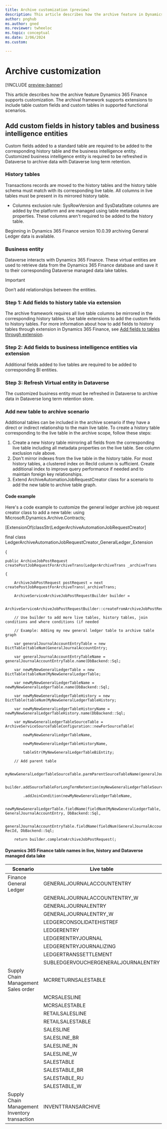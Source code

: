 ```yaml
---
title: Archive customization (preview)
description: This article describes how the archive feature in Dynamics 365 Finance supports table customizations. 
author: pnghub
ms.author: gned
ms.reviewer: twheeloc
ms.topic: conceptual
ms.date: 2/06/2024
ms.custom:

---
```

# Archive customization 

[!INCLUDE [preview-banner](../../../supply-chain/includes/preview-banner.md)]

This article describes how the archive feature Dynamics 365 Finance supports customization. The archival framework supports extensions to include table custom fields and custom tables in supported functional scenarios. 

## Add custom fields in history tables and business intelligence entities 

Custom fields added to a standard table are required to be added to the corresponding history table and the business intelligence entity. Customized business intelligence entity is required to be refreshed in Dataverse to archive data with Dataverse long term retention. 

### History tables 

Transactions records are moved to the history tables and the history table schema must match with its corresponding live table. All columns in live tables must be present in its mirrored history table. 

 - Columns exclusion rule: SysRowVersion and SysDataState columns are added by the platform and are managed using table metadata properties. These columns aren't required to be added to the history table. 

Beginning in Dynamics 365 Finance version 10.0.39 archiving General Ledger data is available. 

### Business entity 

Dataverse interacts with Dynamics 365 Finance. These virtual entities are used to retrieve data from the Dynamics 365 Finance database and save it to their corresponding Dataverse managed data lake tables.  

>[!Important]
> Don’t add relationships between the entities. 

### Step 1: Add fields to history table via extension 
The archive framework requires all live table columns be mirrored in the corresponding history tables. Use table extensions to add the custom fields to history tables. 
For more information about how to add fields to history tables through extension in Dynamics 365 Finance, see [Add fields to tables through extension](../../dev-itpro/extensibility/add-field-extension.md). 

### Step 2: Add fields to business intelligence entities via extension 
Additional fields added to live tables are required to be added to corresponding BI entities. 

### Step 3: Refresh Virtual entity in Dataverse 
The customized business entity must be refreshed in Dataverse to archive data in Dataverse long term retention store.  

### Add new table to archive scenario 

Additional tables can be included in the archive scenario if they have a direct or indirect relationship to the main live table. 
To create a history table corresponding to the live table in the archive scope, follow these steps:  
1. Create a new history table mirroring all fields from the corresponding live table including all metadata properties on the live table. See column exclusion rule above.
2. Don't mirror indexes from the live table in the history table. For most history tables, a clustered index on RecId column is sufficient. Create additional index to improve query performance if needed and to maintain foreign key relationships.
3. Extend ArchiveAutomationJobRequestCreator class for a scenario to add the new table to archive table graph.

#### Code example
Here's a code example to customize the general ledger archive job request creator class to add a new table:
using Microsoft.Dynamics.Archive.Contracts; 

  

[ExtensionOf(classStr(LedgerArchiveAutomationJobRequestCreator] 

final class LedgerArchiveAutomationJobRequestCreator_GeneralLedger_Extension 

{ 

    public ArchiveJobPostRequest createPostJobRequestForArchiveTrans(LedgerArchiveTrans _archiveTrans 

    { 

        ArchiveJobPostRequest postRequest = next createPostJobRequestForArchiveTrans(_archiveTrans; 

        ArchiveServiceArchiveJobPostRequestBuilder builder = 

            ArchiveServiceArchiveJobPostRequestBuilder::createFromArchiveJobPostRequest(postRequest; 

        // Use builder to add more live tables, history tables, join conditions and where conditions (if needed 

        // Example: Adding my new general ledger table to archive table graph 

        var generalJournalAccountEntryTable = new DictTable(tableNum(GeneralJournalAccountEntry; 

        var generalJournalAccountEntryTableName = generalJournalAccountEntryTable.name(DbBackend::Sql; 

        var newMyNewGeneralLedgerTable = new DictTable(tableNum(MyNewGeneralLedgerTable; 

        var newMyNewGeneralLedgerTableName = newMyNewGeneralLedgerTable.name(DbBackend::Sql; 

        var newMyNewGeneralLedgerTableHistory = new DictTable(tableNum(MyNewGeneralLedgerTableHistory; 

        var newMyNewGeneralLedgerTableHistoryName = newMyNewGeneralLedgerTableHistory.name(DbBackend::Sql; 

        var myNewGeneralLedgerTableSourceTable = ArchiveServiceSourceTableConfiguration::newForSourceTable( 

            newMyNewGeneralLedgerTableName, 

            newMyNewGeneralLedgerTableHistoryName, 

            tableStr(MyNewGeneralLedgerTableBiEntity; 

        // Add parent table 

        myNewGeneralLedgerTableSourceTable.parmParentSourceTableName(generalJournalAccountEntryTableName; 

        builder.addSourceTableForLongTermRetention(myNewGeneralLedgerTableSourceTable 

            .addJoinCondition(newMyNewGeneralLedgerTableName, 

            newMyNewGeneralLedgerTable.fieldName(fieldNum(MyNewGeneralLedgerTable, GeneralJournalAccountEntry, DbBackend::Sql, 

            generalJournalAccountEntryTable.fieldName(fieldNum(GeneralJournalAccountEntry, RecId, DbBackend::Sql; 

        return builder.completeArchiveJobPostRequest(; 


#### Dynamics 365 Finance table names in live, history and Dataverse managed data lake   

|Scenario|Live table     |  History table   |  Bi Entity     | Dataverse managed data lake table    |
|---|---|---|---|---|
|Finance General Ledger | GENERALJOURNALACCOUNTENTRY | GENERALJOURNALACCOUNTENTRYHISTORY | GeneraljournalaccountentryBiEntity|  mserp_GeneraljournalaccountentryBiEntity  |
|     |GENERALJOURNALACCOUNTENTRY_W  |GENERALJOURNALACCOUNTENTRYHISTORY_W  |GeneraljournalaccountentrywBiEntity |mserp_GeneraljournalaccountentrywBiEntity  |
|     |GENERALJOURNALENTRY  |GENERALJOURNALENTRYHISTORY  |cus  |mserp_GeneraljournalentryBiEntity  |
|     |GENERALJOURNALENTRY_W  |GENERALJOURNALENTRYHISTORY_W  |GeneraljournalentrywBiEntity  |mserp_GeneraljournalentrywBiEntity  |
|     |LEDGERCONSOLIDATEHISTREF  |LEDGERCONSOLIDATEHISTREFHISTORY  |LedgerconsolidatehistrefBiEntity  |mserp_LedgerconsolidatehistrefBiEntity  |
|     |LEDGERENTRY  | LEDGERENTRYHISTORY  |LedgerentryBiEntity  |mserp_LedgerentryBiEntity  |
|     |LEDGERENTRYJOURNAL  |LEDGERENTRYJOURNALHISTORY  |LedgerentryjournalBiEntity  |mserp_LedgerentryjournalBiEntity  |
|     |LEDGERENTRYJOURNALIZING  |LEDGERENTRYJOURNALIZINGHISTORY  |LedgerentryjournalizingBiEntity  |mserp_LedgerentryjournalizingBiEntity  |
|     |LEDGERTRANSSETTLEMENT  |LEDGERTRANSSETTLEMENTHISTORY  |LedgertranssettlementBiEntity  |mserp_LedgertranssettlementBiEntity  |
|     |SUBLEDGERVOUCHERGENERALJOURNALENTRY  |SUBLEDGERVOUCHERGENERALJOURNALENTRYHISTORY  |SubledgervouchergeneraljournalentryBiEntity  |mserp_SubledgervouchergeneraljournalentryBiEntity  |
|Supply Chain Management Sales order|MCRRETURNSALESTABLE  |MCRRETURNSALESTABLEHISTORY  |McrreturnsalestableBiEntity  |mserp_McrreturnsalestableBiEntity  |
|     |MCRSALESLINE  |MCRSALESLINEHISTORY  |McrsaleslineBiEntity  |mserp_McrsaleslineBiEntity  |
|     |MCRSALESTABLE |MCRSALESTABLEHISTORY |McrsalestableBiEntity |mserp_McrsalestableBiEntity  |
|     |RETAILSALESLINE |RETAILSALESLINEHISTORY  |RetailsaleslineBiEntity  |mserp_RetailsaleslineBiEntity  |
|     |RETAILSALESTABLE|  RETAILSALESTABLEHISTORY  |RetailsalestableBiEntity  |mserp_RetailsalestableBiEntity  |
|     |SALESLINE  |SALESLINEHISTORY  |SaleslineBiEntity  |mserp_SaleslineBiEntity  |
|     |SALESLINE_BR  |SALESLINEHISTORY_BR  |SaleslinebrBiEntity  |mserp_SaleslinebrBiEntity  |
|     | SALESLINE_IN  |SALESLINEHISTORY_IN  |SaleslineinBiEntity  |mserp_SaleslineinBiEntity  |
|     | SALESLINE_W  |SALESLINEHISTORY_W  |SaleslinewBiEntity  |mserp_SaleslinewBiEntity  |
|     | SALESTABLE  |SALESTABLEHISTORY  |SalestableBiEntity  | mserp_SalestableBiEntity  |
|     |SALESTABLE_BR  |SALESTABLEHISTORY_BR  |SalestablebrBiEntity  |mserp_SalestablebrBiEntity  |
|     |SALESTABLE_RU |SALESTABLEHISTORY_RU  |SalestableruBiEntity  |mserp_SalestableruBiEntity  |
|     |SALESTABLE_W  |SALESTABLEHISTORY_W  |SalestablewBiEntity  |mserp_SalestablewBiEntity  |
|Supply Chain Management Inventory transaction|INVENTTRANSARCHIVE  |INVENTTRANSARCHIVEHISTORY  |InventtransarchiveBiEntity  |mserp_InventTransArchiveBiEntity  |




